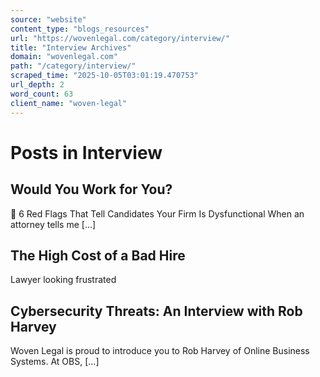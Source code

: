 ```yaml
---
source: "website"
content_type: "blogs_resources"
url: "https://wovenlegal.com/category/interview/"
title: "Interview Archives"
domain: "wovenlegal.com"
path: "/category/interview/"
scraped_time: "2025-10-05T03:01:19.470753"
url_depth: 2
word_count: 63
client_name: "woven-legal"
---
```


# Posts in Interview

## Would You Work for You?

🚩 6 Red Flags That Tell Candidates Your Firm Is Dysfunctional When an attorney tells me […]

## The High Cost of a Bad Hire

Lawyer looking frustrated

## Cybersecurity Threats: An Interview with Rob Harvey

Woven Legal is proud to introduce you to Rob Harvey of Online Business Systems. At OBS, […]